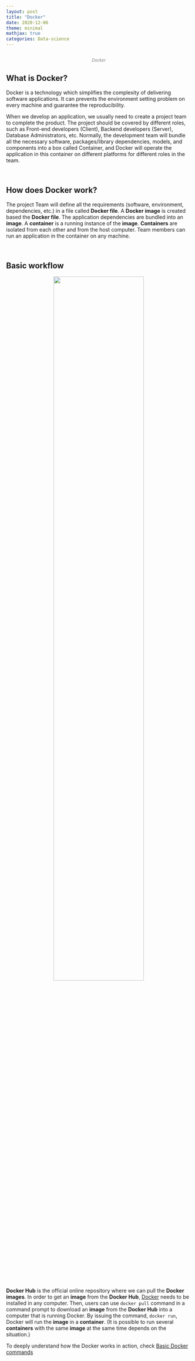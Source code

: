 ```yaml
---
layout: post
title: "Docker"
date: 2020-12-06
theme: minimal
mathjax: true
categories: Data-science
---
```


<div id='top'>
  <p align="center"><img src="{{site.baseurl}}/assets/images/post/data-science/Docker.png" title=""></p>
  <p align="center" style="font-size: 0.8em; color: grey; font-style: italic;">Docker</p>
</div>

## What is Docker? 

Docker is a technology which simplifies the complexity of delivering software applications. It can prevents the environment setting problem on every machine and guarantee the reproducibility.

When we develop an application, we usually need to create a project team to complete the product. The project should be covered by different roles, such as Front-end developers (Client), Backend developers (Server), Database Administrators, etc. Normally, the development team will bundle all the necessary software, packages/library dependencies, models, and components into a box called Container, and Docker will operate the application in this container on different platforms for different roles in the team.

<br>

## How does Docker work?

The project Team will define all the requirements (software, environment, dependencies, etc.) in a file called **Docker file**. A **Docker image** is created based the **Docker file**. The application dependencies are bundled into an **image**. A **container** is a running instance of the **image**. **Containers** are isolated from each other and from the host computer. Team members can run an application in the container on any machine. 

<br>

## Basic workflow

<p align="center"><img style="width: 70%" src="{{site.baseurl}}/assets/images/post/data-science/docker_workflow.png" title=""></p>

**Docker Hub** is the official online repository where we can pull the **Docker images**. In order to get an **image** from the **Docker Hub**, <a href="https://docs.docker.com/get-docker/">Docker</a> needs to be installed in any computer. Then, users can use `docker pull` command in a command prompt to download an **image** from the **Docker Hub** into a computer that is running Docker. By issuing the command, `docker run`, Docker will run the **image** in a **container**. (It is possible to run several **containers** with the same **image** at the same time depends on the situation.)

To deeply understand how the Docker works in action, check <a href="https://github.com/bing020815/Docker/blob/master/Basic%20Docker%20Commands.md#the-basics">Basic Docker commands</a>
<br>


